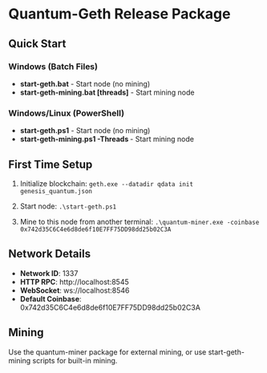 ﻿# Quantum-Geth Release Package

## Quick Start

### Windows (Batch Files)
- **start-geth.bat** - Start node (no mining)
- **start-geth-mining.bat [threads]** - Start mining node

### Windows/Linux (PowerShell)
- **start-geth.ps1** - Start node (no mining)  
- **start-geth-mining.ps1 -Threads <n>** - Start mining node

## First Time Setup

1. Initialize blockchain:
   `
   geth.exe --datadir qdata init genesis_quantum.json
   `

2. Start node:
   `
   .\start-geth.ps1
   `

3. Mine to this node from another terminal:
   `
   .\quantum-miner.exe -coinbase 0x742d35C6C4e6d8de6f10E7FF75DD98dd25b02C3A
   `

## Network Details
- **Network ID**: 1337
- **HTTP RPC**: http://localhost:8545
- **WebSocket**: ws://localhost:8546
- **Default Coinbase**: 0x742d35C6C4e6d8de6f10E7FF75DD98dd25b02C3A

## Mining
Use the quantum-miner package for external mining, or use start-geth-mining scripts for built-in mining.
